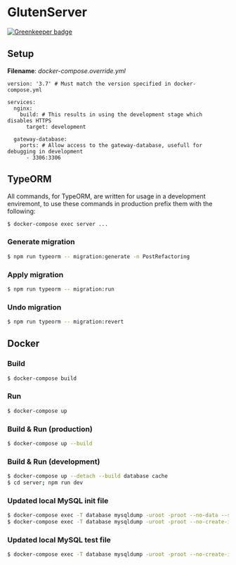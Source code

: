 # GlutenServer

[![Greenkeeper badge](https://badges.greenkeeper.io/DESQOL/GlutenServer.svg)](https://greenkeeper.io/)

## Setup
**Filename**: *docker-compose.override.yml*
```docker
version: '3.7' # Must match the version specified in docker-compose.yml

services:
  nginx:
    build: # This results in using the development stage which disables HTTPS
      target: development

  gateway-database:
    ports: # Allow access to the gateway-database, usefull for debugging in development
      - 3306:3306
```

## TypeORM
All commands, for TypeORM, are written for usage in a development enviremont, to use these commands in production prefix them with the following:
```bash
$ docker-compose exec server ...
```

### Generate migration
```bash
$ npm run typeorm -- migration:generate -n PostRefactoring
```

### Apply migration
```bash
$ npm run typeorm -- migration:run
```

### Undo migration
```bash
$ npm run typeorm -- migration:revert
```

## Docker

### Build        
```bash
$ docker-compose build
```

### Run
```bash
$ docker-compose up
```

### Build & Run (production)
```bash
$ docker-compose up --build
```

### Build & Run (development)
```bash
$ docker-compose up --detach --build database cache
$ cd server; npm run dev
```

### Updated local MySQL init file
```bash
$ docker-compose exec -T database mysqldump -uroot -proot --no-data --skip-comments --databases gluten > database/init.sql
$ docker-compose exec -T database mysqldump -uroot -proot --no-create-info --skip-comments gluten migrations >> database/init.sql
```

### Updated local MySQL test file
```bash
$ docker-compose exec -T database mysqldump -uroot -proot --no-create-info --skip-comments gluten --ignore-table=gluten.migrations > database/test.sql
```
